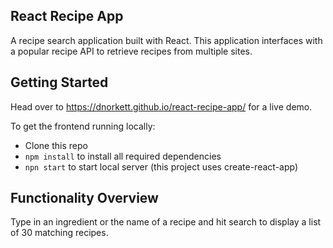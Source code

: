 ## React Recipe App

A recipe search application built with React. This application interfaces with a popular recipe API to retrieve recipes from multiple sites.

## Getting Started

Head over to https://dnorkett.github.io/react-recipe-app/ for a live demo.

To get the frontend running locally:

 - Clone this repo
 - `npm install` to install all required dependencies
 - `npn start` to start local server (this project uses create-react-app)


 ## Functionality Overview

 Type in an ingredient or the name of a recipe and hit search to display a list of 30 matching recipes.